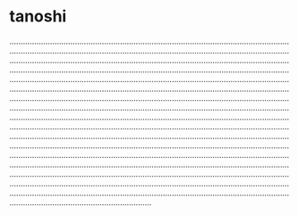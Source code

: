 # tanoshi
...........................................................................................................................................................................................................................................................................................................................................................................................................................................................................................................................................................................................................................................................................................................................................................................................................................................................................................................................................................................................................................................................................................................................................................................................................................................................................................................................................................................................................................................................................................................................................................................................................................................................................................................................................................................................................................................................................................................................................................................................................................................................................................................................................................................................................................................................